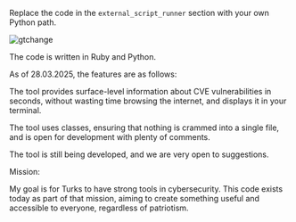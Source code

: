 



Replace the code in the `external_script_runner` section with your own Python path.

![gtchange](https://github.com/user-attachments/assets/8f261dfa-6232-495d-aa61-bee1fba73bf0)





The code is written in Ruby and Python.

As of 28.03.2025, the features are as follows:

The tool provides surface-level information about CVE vulnerabilities in seconds, without wasting time browsing the internet, and displays it in your terminal.

The tool uses classes, ensuring that nothing is crammed into a single file, and is open for development with plenty of comments.

The tool is still being developed, and we are very open to suggestions.

Mission:

My goal is for Turks to have strong tools in cybersecurity. This code exists today as part of that mission, aiming to create something useful and accessible to everyone, regardless of patriotism.
